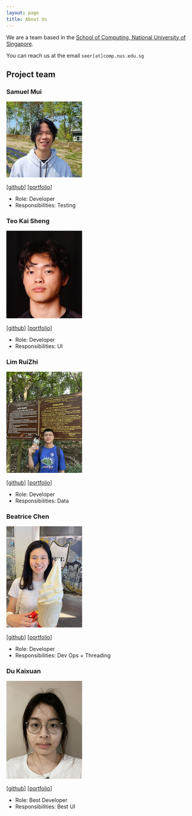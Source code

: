 ```yaml
---
layout: page
title: About Us
---
```


We are a team based in the [School of Computing, National University of Singapore](http://www.comp.nus.edu.sg).

You can reach us at the email `seer[at]comp.nus.edu.sg`

## Project team

### Samuel Mui

<img src="images/samuelmui8.png" width="200px">

[[github](https://github.com/samuelmui8)]
[[portfolio](team/samuelmui.md)]

* Role: Developer
* Responsibilities: Testing

### Teo Kai Sheng

<img src="images/teoks0199.png" width="200px">

[[github](http://github.com/teoks0199)]
[[portfolio](team/teoks0199.md)]

* Role: Developer
* Responsibilities: UI

### Lim RuiZhi

<img src="images/ruizhi.png" width="200px">

[[github](https://github.com/Ruizhi2001)] 
[[portfolio](team/ruizhi.md)]

* Role: Developer
* Responsibilities: Data

### Beatrice Chen

<img src="images/beatrice.png" width="200px">

[[github](http://github.com/johndoe)]
[[portfolio](team/beatrice.md)]

* Role: Developer
* Responsibilities: Dev Ops + Threading

### Du Kaixuan

<img src="images/jamesebond.png" width="200px">

[[github](https://github.com/jamesebond)]
[[portfolio](team/jamesebond.md)]

* Role: Best Developer
* Responsibilities: Best UI
